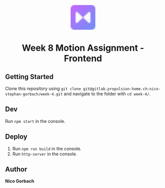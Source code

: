 <div align='center'>
<img width="80" height="80" src="./public/assets/images/logo.png">
<h1>Week 8 Motion Assignment - Frontend</h1>
</div>

## Getting Started

Clone this repository using `git clone git@gitlab.propulsion-home.ch:nico-stephan-gorbach/week-4.git` and navigate to the folder with `cd week-4/`.

## Dev

Run `npm start` in the console.

## Deploy

1) Run `npm run build` in the console.
2) Run `http-server` in the console.

## Author

**Nico Gorbach**